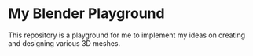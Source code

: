 # My Blender Playground

This repository is a playground for me to implement my ideas on creating and designing various 3D meshes.


